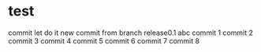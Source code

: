 # test
commit
let do it
new
commit from branch release0.1
abc
commit 1
commit 2
commit 3
commit 4
commit 5
commit 6
commit 7
commit 8